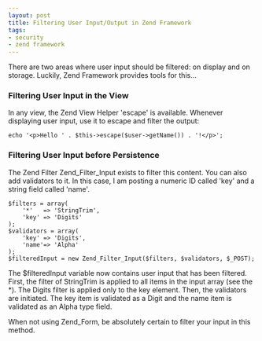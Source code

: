 ```yaml
---
layout: post
title: Filtering User Input/Output in Zend Framework
tags:
- security
- zend framework
---
```

There are two areas where user input should be filtered: on display and on storage.  Luckily, Zend Framework provides tools for this...

### Filtering User Input in the View

In any view, the Zend View Helper 'escape' is available.  Whenever displaying user input, use it to escape and filter the output:

```php?start_inline=1
echo '<p>Hello ' . $this->escape($user->getName()) . '!</p>';
```

### Filtering User Input before Persistence 

The Zend Filter Zend_Filter_Input exists to filter this content.  You can also add validators to it.  In this case, I am posting a numeric ID called 'key' and a string field called 'name'.

```php?start_inline=1
$filters = array(
    '*'   => 'StringTrim',
    'key' => 'Digits'
);
$validators = array(
    'key' => 'Digits',
    'name'=> 'Alpha'
);
$filteredInput = new Zend_Filter_Input($filters, $validators, $_POST);
```

The $filteredInput variable now contains user input that has been filtered.  First, the filter of StringTrim is applied to all items in the input array (see the *).  The Digits filter is applied only to the key element.  Then, the validators are initiated.  The key item is validated as a Digit and the name item is validated as an Alpha type field.

When not using Zend_Form, be absolutely certain to filter your input in this method.
